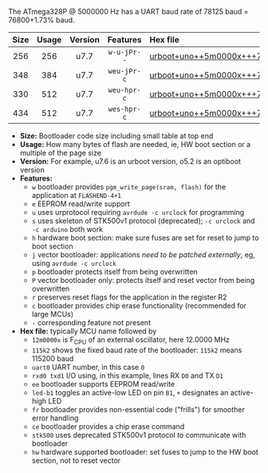 The ATmega328P @ 5000000 Hz has a UART baud rate of 78125 baud = 76800+1.73% baud.

|Size|Usage|Version|Features|Hex file|
|:-:|:-:|:-:|:-:|:--|
|256|256|u7.7|`w-u-jPr--`|[urboot+uno++5m0000x+++76k8_uart0_rxd0_txd1_led+b5_fr.hex](https://raw.githubusercontent.com/stefanrueger/urboot.hex/main/boards/uno/external_oscillator/fcpu++5m0000_Hz/br+++76k8_bps/urboot+uno++5m0000x+++76k8_uart0_rxd0_txd1_led+b5_fr.hex)|
|348|384|u7.7|`weu-jPr-c`|[urboot+uno++5m0000x+++76k8_uart0_rxd0_txd1_ee_led+b5_fr_ce.hex](https://raw.githubusercontent.com/stefanrueger/urboot.hex/main/boards/uno/external_oscillator/fcpu++5m0000_Hz/br+++76k8_bps/urboot+uno++5m0000x+++76k8_uart0_rxd0_txd1_ee_led+b5_fr_ce.hex)|
|330|512|u7.7|`weu-hpr-c`|[urboot+uno++5m0000x+++76k8_uart0_rxd0_txd1_ee_led+b5_fr_ce_hw.hex](https://raw.githubusercontent.com/stefanrueger/urboot.hex/main/boards/uno/external_oscillator/fcpu++5m0000_Hz/br+++76k8_bps/urboot+uno++5m0000x+++76k8_uart0_rxd0_txd1_ee_led+b5_fr_ce_hw.hex)|
|434|512|u7.7|`wes-hpr-c`|[urboot+uno++5m0000x+++76k8_uart0_rxd0_txd1_ee_led+b5_fr_ce_stk500_hw.hex](https://raw.githubusercontent.com/stefanrueger/urboot.hex/main/boards/uno/external_oscillator/fcpu++5m0000_Hz/br+++76k8_bps/urboot+uno++5m0000x+++76k8_uart0_rxd0_txd1_ee_led+b5_fr_ce_stk500_hw.hex)|

- **Size:** Bootloader code size including small table at top end
- **Usage:** How many bytes of flash are needed, ie, HW boot section or a multiple of the page size
- **Version:** For example, u7.6 is an urboot version, o5.2 is an optiboot version
- **Features:**
  + `w` bootloader provides `pgm_write_page(sram, flash)` for the application at `FLASHEND-4+1`
  + `e` EEPROM read/write support
  + `u` uses urprotocol requiring `avrdude -c urclock` for programming
  + `s` uses skeleton of STK500v1 protocol (deprecated); `-c urclock` and `-c arduino` both work
  + `h` hardware boot section: make sure fuses are set for reset to jump to boot section
  + `j` vector bootloader: applications *need to be patched externally*, eg, using `avrdude -c urclock`
  + `p` bootloader protects itself from being overwritten
  + `P` vector bootloader only: protects itself and reset vector from being overwritten
  + `r` preserves reset flags for the application in the register R2
  + `c` bootloader provides chip erase functionality (recommended for large MCUs)
  + `-` corresponding feature not present
- **Hex file:** typically MCU name followed by
  + `12m0000x` is F<sub>CPU</sub> of an external oscillator, here 12.0000 MHz
  + `115k2` shows the fixed baud rate of the bootloader: `115k2` means 115200 baud
  + `uart0` UART number, in this case `0`
  + `rxd0 txd1` I/O using, in this example, lines RX `D0` and TX `D1`
  + `ee` bootloader supports EEPROM read/write
  + `led-b1` toggles an active-low LED on pin `B1`, `+` designates an active-high LED
  + `fr` bootloader provides non-essential code ("frills") for smoother error handling
  + `ce` bootloader provides a chip erase command
  + `stk500` uses deprecated STK500v1 protocol to communicate with bootloader
  + `hw` hardware supported bootloader: set fuses to jump to the HW boot section, not to reset vector
